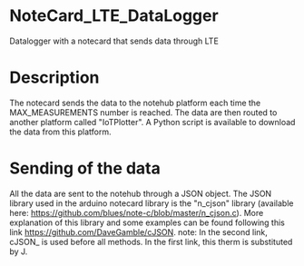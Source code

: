 # NoteCard_LTE_DataLogger
Datalogger with a notecard that sends data through LTE
# Description
The notecard sends the data to the notehub platform each time the MAX_MEASUREMENTS number is reached. The data are then routed to another platform called "IoTPlotter". A Python script is available to download the data from this platform.
# Sending of the data
All the data are sent to the notehub through a JSON object. The JSON library used in the arduino notecard library is the "n_cjson" library (available here: https://github.com/blues/note-c/blob/master/n_cjson.c). More explanation of this library and some examples can be found following this link https://github.com/DaveGamble/cJSON.
note: In the second link, cJSON_ is used before all methods. In the first link, this therm is substituted by J.
